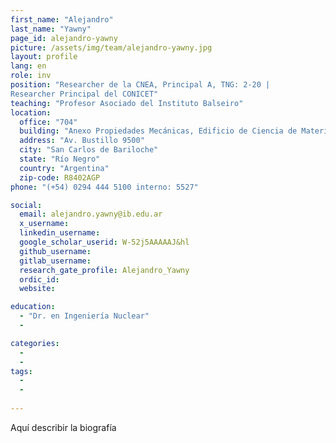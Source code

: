 ```yaml
---
first_name: "Alejandro"
last_name: "Yawny"
page_id: alejandro-yawny
picture: /assets/img/team/alejandro-yawny.jpg
layout: profile
lang: en
role: inv
position: "Researcher de la CNEA, Principal A, TNG: 2-20 |
Researcher Principal del CONICET"
teaching: "Profesor Asociado del Instituto Balseiro"
location:
  office: "704"
  building: "Anexo Propiedades Mecánicas, Edificio de Ciencia de Materiales, Centro Atómico Bariloche"
  address: "Av. Bustillo 9500"
  city: "San Carlos de Bariloche"
  state: "Río Negro"
  country: "Argentina"
  zip-code: R8402AGP
phone: "(+54) 0294 444 5100 interno: 5527"

social:
  email: alejandro.yawny@ib.edu.ar
  x_username:
  linkedin_username:
  google_scholar_userid: W-52j5AAAAAJ&hl
  github_username:
  gitlab_username:
  research_gate_profile: Alejandro_Yawny
  ordic_id:
  website:

education:
  - "Dr. en Ingeniería Nuclear"
  -

categories: 
  -
  -
tags: 
  -
  -
  
---
```



Aquí describir la biografía




